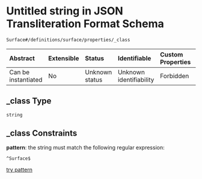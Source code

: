 # Untitled string in JSON Transliteration Format Schema

```txt
Surface#/definitions/surface/properties/_class
```



| Abstract            | Extensible | Status         | Identifiable            | Custom Properties | Additional Properties | Access Restrictions | Defined In                                                            |
| :------------------ | :--------- | :------------- | :---------------------- | :---------------- | :-------------------- | :------------------ | :-------------------------------------------------------------------- |
| Can be instantiated | No         | Unknown status | Unknown identifiability | Forbidden         | Allowed               | none                | [JTF.schema.json\*](../../out/JTF.schema.json "open original schema") |

## \_class Type

`string`

## \_class Constraints

**pattern**: the string must match the following regular expression:&#x20;

```regexp
^Surface$
```

[try pattern](https://regexr.com/?expression=%5ESurface%24 "try regular expression with regexr.com")
